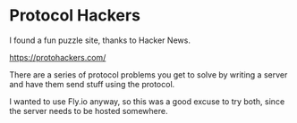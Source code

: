 # Protocol Hackers

I found a fun puzzle site, thanks to Hacker News.

https://protohackers.com/

There are a series of protocol problems you get to solve by writing a server and have them send stuff using the protocol.

I wanted to use Fly.io anyway, so this was a good excuse to try both, since the server needs to be hosted somewhere.
